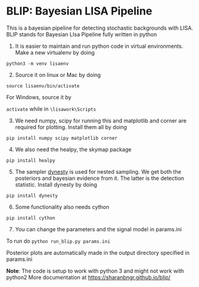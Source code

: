 #  BLIP: Bayesian LISA Pipeline



This is a bayesian pipeline for detecting stochastic backgrounds with LISA. BLIP stands for Bayesian LIsa Pipeline fully written in python


1) It is easier to maintain and run python code in virtual environments. Make a new virtualenv by doing

`python3 -m venv lisaenv`

2) Source it on linux or Mac by doing

`source lisaenv/bin/activate`

For Windows, source it by 

`activate`  while in `\lisawork\Scripts`


3) We need numpy, scipy for running this and matplotlib and corner are required for plotting. Install them all by doing

`pip install numpy scipy matplotlib corner`

4) We also need the healpy, the skymap package

`pip install healpy`

5) The sampler [dynesty](https://dynesty.readthedocs.io/en/latest/) is used for nested sampling. We get both the posteriors and bayesian evidence from it. The latter is the detection statistic. Install dynesty by doing

`pip install dynesty`

6) Some functionality also needs cython

`pip install cython`

7) You can change the parameters and the signal model in params.ini

To run do `python run_blip.py params.ini`

Posterior plots are automatically made in the output directory specified in params.ini

**Note**: The code is setup to work with python 3 and might not work with python2
More documentation at https://sharanbngr.github.io/blip/
